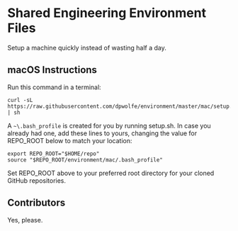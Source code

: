 # Shared Engineering Environment Files
Setup a machine quickly instead of wasting half a day.

## macOS Instructions
Run this command in a terminal:

```
curl -sL https://raw.githubusercontent.com/dpwolfe/environment/master/mac/setup.sh | sh
```

A `~\.bash_profile` is created for you by running setup.sh. In case you already had one, add these lines to yours, changing the value for REPO_ROOT below to match your location:
```shell
export REPO_ROOT="$HOME/repo"
source "$REPO_ROOT/environment/mac/.bash_profile"
```
Set REPO\_ROOT above to your preferred root directory for your cloned GitHub repositories.

## Contributors
Yes, please.
